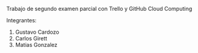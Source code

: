 Trabajo de segundo examen parcial  con Trello y GitHub Cloud Computing

Integrantes:
1. Gustavo Cardozo
2. Carlos Girett
3. Matias Gonzalez
